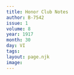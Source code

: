 ```yaml
---
title: Honor Club Notes
author: B-7542
issue: 1
volume: 8
year: 1917
month: 30
day: VI
tags:
layout: page.njk
image:
---
```



